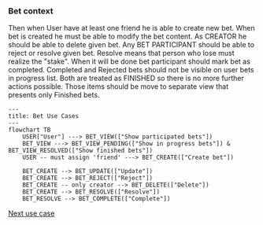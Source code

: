 ### Bet context
Then when User have at least one friend he is able to create new bet. When bet is created he must be able to modify the bet content. As CREATOR he should be able to delete given bet. Any BET PARTICIPANT should be able to reject or resolve given bet. Resolve means that person who lose must realize the "stake". When it will be done bet participant should mark bet as completed. Completed and Rejected bets should not be visible on user bets in progress list. Both are treated as FINISHED so there is no more further actions possible. Those items should be move to separate view that presents only Finished bets.

```mermaid
---
title: Bet Use Cases
---
flowchart TB
    USER["User"] ---> BET_VIEW(["Show participated bets"]) 
    BET_VIEW ---> BET_VIEW_PENDING(["Show in progress bets"]) & BET_VIEW_RESOLVED(["Show finished bets"])
    USER -- must assign 'friend' ---> BET_CREATE(["Create bet"])

    BET_CREATE --> BET_UPDATE(["Update"])
    BET_CREATE --> BET_REJECT(["Reject"])
    BET_CREATE -- only creator --> BET_DELETE(["Delete"])
    BET_CREATE --> BET_RESOLVE(["Resolve"])
    BET_RESOLVE --> BET_COMPLETE(["Complete"])
```

[Next use case](./friend_context.md)